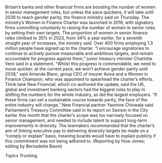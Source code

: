 Britain’s banks and other financial firms are boosting the number of women in senior management roles, but unless the pace quickens, it will take until 2038 to reach gender parity, the finance ministry said on Thursday.
The ministry’s Women in Finance Charter was launched in 2016, with signatory firms committing voluntarily to raising the number of women in senior roles by setting their own targets.
The proportion of women in senior finance roles climbed to 35% in 2023, from 34% a year earlier, for a seventh straight year of increases, the ministry said.
Over 400 firms employing 1.3 million people have signed up to the charter.
“I encourage signatories to continue to actively pursue measurable and ambitious targets, and remain accountable for progress against them,” junior treasury minister Charlotte Vere said in a statement.
“Whilst this progress is commendable, we need to move quicker: at the current pace, we won’t achieve gender parity until 2038,” said Amanda Blanc, group CEO of insurer Aviva and a Women in Finance Champion, who was appointed to spearhead the charter’s efforts.
Think tank New Financial, which co-authored the update, said the UK, global and investment banking sectors had the biggest roles to play in shifting the numbers for the whole industry, as did the largest employers.
“If these firms can set a sustainable course towards parity, the face of the entire industry will change,” New Financial partner Yasmine Chinwala said.
Parliament’s Treasury Committee said in its report on Sexism in the City earlier this month that the charter’s scope was too narrowly focused on senior management, and needed to include talent to support long-term improvements in diversity.
The lawmakers recommended that the charter’s aim of linking executive pay to delivering diversity targets be made on a “comply or explain” basis, meaning boards would have to explain publicly if this commitment was not being adhered to.
(Reporting by Huw Jones; editing by Bernadette Baum)

Topics
Trucking
